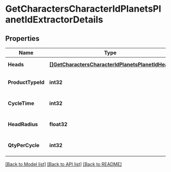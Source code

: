# GetCharactersCharacterIdPlanetsPlanetIdExtractorDetails

## Properties
Name | Type | Description | Notes
------------ | ------------- | ------------- | -------------
**Heads** | [**[]GetCharactersCharacterIdPlanetsPlanetIdHead**](get_characters_character_id_planets_planet_id_head.md) | heads array | [default to null]
**ProductTypeId** | **int32** | product_type_id integer | [optional] [default to null]
**CycleTime** | **int32** | in seconds | [optional] [default to null]
**HeadRadius** | **float32** | head_radius number | [optional] [default to null]
**QtyPerCycle** | **int32** | qty_per_cycle integer | [optional] [default to null]

[[Back to Model list]](../README.md#documentation-for-models) [[Back to API list]](../README.md#documentation-for-api-endpoints) [[Back to README]](../README.md)


